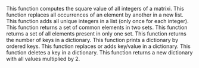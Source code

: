This function computes the square value of all integers of a matrixi.
This function replaces all occurrences of an element by another in a new list.
This function adds all unique integers in a list (only once for each integer).
This function  returns a set of common elements in two sets.
This function returns a set of all elements present in only one set.
This function returns the number of keys in a dictionary.
This function prints a dictionary by ordered keys.
This function replaces or adds key/value in a dictionary.
This function deletes a key in a dictionary.
This function returns a new dictionary with all values multiplied by 2.
